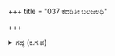 +++
title = "037 ಕದಡಿತೀ ಬಲಜಲಧಿ"

+++

<details><summary>ಗದ್ಯ (ಕ.ಗ.ಪ) </summary>

37. ಹಾ ಕರ್ಣಸುತ ಎಂದು ಸೈನಿಕರು ಗದ್ಗದಿಸುತ್ತಾ ಕೂಗಿದಾಗ, ಆ ಕೂಗು ಪ್ರಳಯಕಾಲದ ಸಮುದ್ರದ ಮಹಾಘೋಷದಂತಿತ್ತು.  ಸೂತಪುತ್ರನಾದ ಕರ್ಣನು ಸಾಕಿದ ವೃಷಸೇನನ ಜೊತೆಯ ಮಾನ್ಯ ಪರಿವಾರದವರು ಈಶ್ವರನ ಹಣೆಗಣ್ಣಿನ ಉರಿಯಂತೆ ಕೋಪದಿಂದ ಉರಿದುಹೋದರು.
</details>
